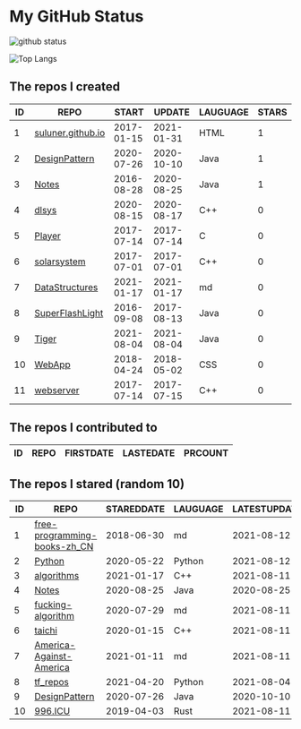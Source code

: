# My GitHub Status

<img src="https://github-readme-stats-1.yihong0618.vercel.app/api?username=ThaddeusJiang&show_icons=true&&&hide_title=true&count_private=true" alt="github status" />

![Top Langs](https://github-readme-stats-1.yihong0618.vercel.app/api/top-langs/?username=ThaddeusJiang&layout=compact)

<!--START_SECTION:my_github-->
## The repos I created
| ID |                               REPO                                |   START    |   UPDATE   | LAUGUAGE | STARS |
|----|-------------------------------------------------------------------|------------|------------|----------|-------|
|  1 | [suluner.github.io](https://github.com/suluner/suluner.github.io) | 2017-01-15 | 2021-01-31 | HTML     |     1 |
|  2 | [DesignPattern](https://github.com/suluner/DesignPattern)         | 2020-07-26 | 2020-10-10 | Java     |     1 |
|  3 | [Notes](https://github.com/suluner/Notes)                         | 2016-08-28 | 2020-08-25 | Java     |     1 |
|  4 | [dlsys](https://github.com/suluner/dlsys)                         | 2020-08-15 | 2020-08-17 | C++      |     0 |
|  5 | [Player](https://github.com/suluner/Player)                       | 2017-07-14 | 2017-07-14 | C        |     0 |
|  6 | [solarsystem](https://github.com/suluner/solarsystem)             | 2017-07-01 | 2017-07-01 | C++      |     0 |
|  7 | [DataStructures](https://github.com/suluner/DataStructures)       | 2021-01-17 | 2021-01-17 | md       |     0 |
|  8 | [SuperFlashLight](https://github.com/suluner/SuperFlashLight)     | 2016-09-08 | 2017-08-13 | Java     |     0 |
|  9 | [Tiger](https://github.com/suluner/Tiger)                         | 2021-08-04 | 2021-08-04 | Java     |     0 |
| 10 | [WebApp](https://github.com/suluner/WebApp)                       | 2018-04-24 | 2018-05-02 | CSS      |     0 |
| 11 | [webserver](https://github.com/suluner/webserver)                 | 2017-07-14 | 2017-07-15 | C++      |     0 |

## The repos I contributed to
| ID | REPO | FIRSTDATE | LASTEDATE | PRCOUNT |
|----|------|-----------|-----------|---------|

## The repos I stared (random 10)
| ID |                                           REPO                                            | STAREDDATE | LAUGUAGE | LATESTUPDATE |
|----|-------------------------------------------------------------------------------------------|------------|----------|--------------|
|  1 | [free-programming-books-zh_CN](https://github.com/justjavac/free-programming-books-zh_CN) | 2018-06-30 | md       | 2021-08-12   |
|  2 | [Python](https://github.com/TheAlgorithms/Python)                                         | 2020-05-22 | Python   | 2021-08-12   |
|  3 | [algorithms](https://github.com/xtaci/algorithms)                                         | 2021-01-17 | C++      | 2021-08-11   |
|  4 | [Notes](https://github.com/suluner/Notes)                                                 | 2020-08-25 | Java     | 2020-08-25   |
|  5 | [fucking-algorithm](https://github.com/labuladong/fucking-algorithm)                      | 2020-07-29 | md       | 2021-08-11   |
|  6 | [taichi](https://github.com/taichi-dev/taichi)                                            | 2020-01-15 | C++      | 2021-08-11   |
|  7 | [America-Against-America](https://github.com/zealotCE/America-Against-America)            | 2021-01-11 | md       | 2021-08-11   |
|  8 | [tf_repos](https://github.com/lambdaji/tf_repos)                                          | 2021-04-20 | Python   | 2021-08-04   |
|  9 | [DesignPattern](https://github.com/suluner/DesignPattern)                                 | 2020-07-26 | Java     | 2020-10-10   |
| 10 | [996.ICU](https://github.com/996icu/996.ICU)                                              | 2019-04-03 | Rust     | 2021-08-11   |

<!--END_SECTION:my_github-->